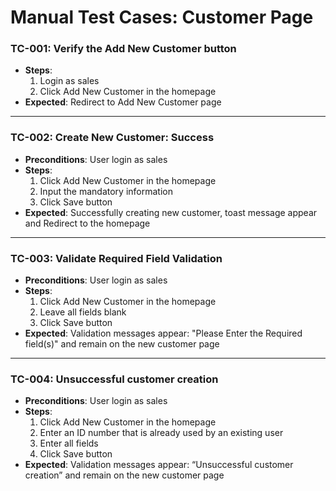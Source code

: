 # Manual Test Cases: Customer Page

### TC-001: Verify the Add New Customer button
- **Steps**:
  1. Login as sales
  2. Click Add New Customer in the homepage
- **Expected**: Redirect to Add New Customer page

---

### TC-002: Create New Customer: Success
- **Preconditions**: User login as sales
- **Steps**:
  1. Click Add New Customer in the homepage
  2. Input the mandatory information
  3. Click Save button
- **Expected**: Successfully creating new customer, toast message appear and Redirect to the homepage

---

### TC-003: Validate Required Field Validation
- **Preconditions**: User login as sales
- **Steps**:
  1. Click Add New Customer in the homepage
  2. Leave all fields blank
  3. Click Save button
- **Expected**: Validation messages appear: "Please Enter the Required field(s)" and remain on the new customer page

---

### TC-004: Unsuccessful customer creation
- **Preconditions**: User login as sales
- **Steps**:
  1. Click Add New Customer in the homepage
  2. Enter an ID number that is already used by an existing user
  3. Enter all fields
  4. Click Save button
- **Expected**: Validation messages appear: “Unsuccessful customer creation” and remain on the new customer page


